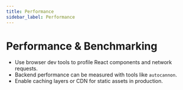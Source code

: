 ```yaml
---
title: Performance
sidebar_label: Performance
---
```


# Performance & Benchmarking

- Use browser dev tools to profile React components and network requests.
- Backend performance can be measured with tools like `autocannon`.
- Enable caching layers or CDN for static assets in production.
